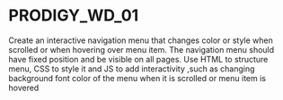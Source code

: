 # PRODIGY_WD_01

Create an interactive navigation menu that changes color or style when scrolled or when hovering over menu item. The navigation menu should have fixed position and be visible on all pages. Use HTML to structure menu, CSS to style it and JS to add interactivity ,such as changing background font color of the menu when it is scrolled or menu item is hovered
